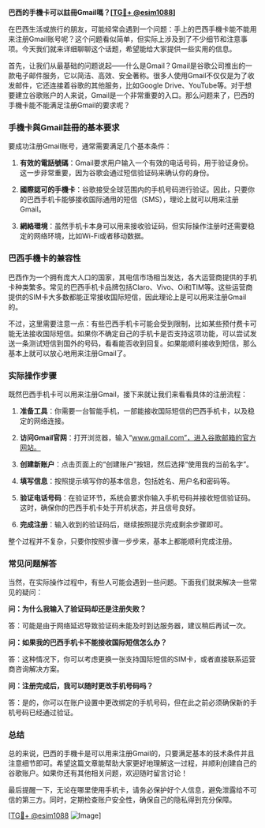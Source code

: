 **巴西的手機卡可以註冊Gmail嗎？[[TG💪+ @esim1088](https://t.me/s/esim1088)]**

在巴西生活或旅行的朋友，可能经常会遇到一个问题：手上的巴西手機卡能不能用来注册Gmail账号呢？这个问题看似简单，但实际上涉及到了不少细节和注意事项。今天我们就来详细聊聊这个话题，希望能给大家提供一些实用的信息。

首先，让我们从最基础的问题说起——什么是Gmail？Gmail是谷歌公司推出的一款电子邮件服务，它以简洁、高效、安全著称。很多人使用Gmail不仅仅是为了收发邮件，它还连接着谷歌的其他服务，比如Google Drive、YouTube等。对于想要建立谷歌账户的人来说，Gmail是一个非常重要的入口。那么问题来了，巴西的手機卡能不能满足注册Gmail的要求呢？

### 手機卡與Gmail註冊的基本要求

要成功注册Gmail账号，通常需要满足几个基本条件：

1. **有效的電話號碼**：Gmail要求用户输入一个有效的电话号码，用于验证身份。这一步非常重要，因为谷歌会通过短信验证码来确认你的身份。
   
2. **國際認可的手機卡**：谷歌接受全球范围内的手机号码进行验证。因此，只要你的巴西手机卡能够接收国际通用的短信（SMS），理论上就可以用来注册Gmail。

3. **網絡環境**：虽然手机卡本身可以用来接收验证码，但实际操作注册时还需要稳定的网络环境，比如Wi-Fi或者移动数据。

### 巴西手機卡的兼容性

巴西作为一个拥有庞大人口的国家，其电信市场相当发达，各大运营商提供的手机卡种类繁多。常见的巴西手机卡品牌包括Claro、Vivo、Oi和TIM等。这些运营商提供的SIM卡大多数都能正常接收国际短信，因此理论上是可以用来注册Gmail的。

不过，这里需要注意一点：有些巴西手机卡可能会受到限制，比如某些预付费卡可能无法接收国际短信。如果你不确定自己的手机卡是否支持这项功能，可以尝试发送一条测试短信到国外的号码，看看能否收到回复。如果能顺利接收到短信，那么基本上就可以放心地用来注册Gmail了。

### 实际操作步骤

既然巴西手机卡可以用来注册Gmail，接下来就让我们来看看具体的注册流程：

1. **准备工具**：你需要一台智能手机，一部能接收国际短信的巴西手机卡，以及稳定的网络连接。

2. **访问Gmail官网**：打开浏览器，输入“www.gmail.com”，进入谷歌邮箱的官方网站。

3. **创建新账户**：点击页面上的“创建账户”按钮，然后选择“使用我的当前名字”。

4. **填写信息**：按照提示填写你的基本信息，包括姓名、用户名和密码等。

5. **验证电话号码**：在验证环节，系统会要求你输入手机号码并接收短信验证码。这时，确保你的巴西手机卡处于开机状态，并且信号良好。

6. **完成注册**：输入收到的验证码后，继续按照提示完成剩余步骤即可。

整个过程并不复杂，只要你按照步骤一步步来，基本上都能顺利完成注册。

### 常见问题解答

当然，在实际操作过程中，有些人可能会遇到一些问题。下面我们就来解决一些常见的疑问：

**问：为什么我输入了验证码却还是注册失败？**

答：可能是由于网络延迟导致验证码未能及时到达服务器，建议稍后再试一次。

**问：如果我的巴西手机卡不能接收国际短信怎么办？**

答：这种情况下，你可以考虑更换一张支持国际短信的SIM卡，或者直接联系运营商咨询解决方案。

**问：注册完成后，我可以随时更改手机号码吗？**

答：是的，你可以在账户设置中更改绑定的手机号码，但在此之前必须确保新的手机号码已经通过验证。

### 总结

总的来说，巴西的手機卡是可以用来注册Gmail的，只要满足基本的技术条件并且注意细节即可。希望这篇文章能帮助大家更好地理解这一过程，并顺利创建自己的谷歌账户。如果你还有其他相关问题，欢迎随时留言讨论！

最后提醒一下，无论在哪里使用手机卡，请务必保护好个人信息，避免泄露给不可信的第三方。同时，定期检查账户安全性，确保自己的隐私得到充分保障。

[[TG💪+ @esim1088](https://t.me/s/esim1088) ![Image](https://i.postimg.cc/4NQfJmqS/Snipaste-2025-05-13-00-14-12.png)]
